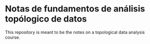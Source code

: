 # Notas de fundamentos de análisis topólogico de datos
This repository is meant to be the notes on a topological data analysis course.
